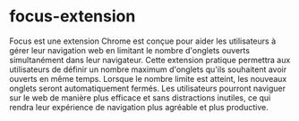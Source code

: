 ﻿# focus-extension
Focus est une extension Chrome est conçue pour aider les utilisateurs à gérer leur navigation web en limitant le nombre d'onglets ouverts simultanément dans leur navigateur. 
Cette extension pratique permettra aux utilisateurs de définir un nombre maximum d'onglets qu'ils souhaitent avoir ouverts en même temps. Lorsque le nombre limite est atteint, les nouveaux onglets seront automatiquement fermés. 
Les utilisateurs pourront naviguer sur le web de manière plus efficace et sans distractions inutiles, ce qui rendra leur expérience de navigation plus agréable et plus productive.
